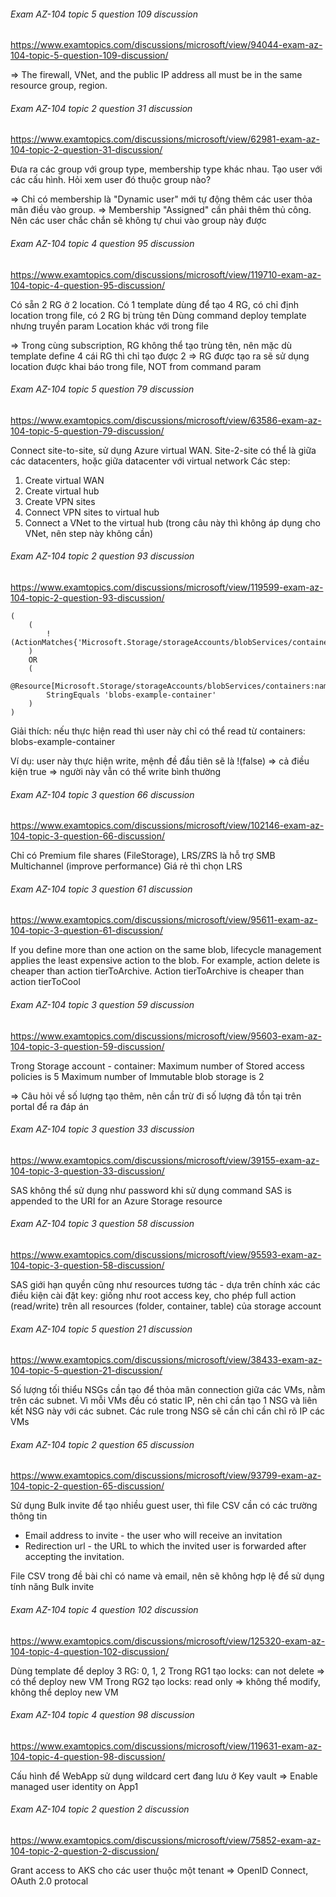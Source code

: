 ###### Exam AZ-104 topic 5 question 109 discussion
https://www.examtopics.com/discussions/microsoft/view/94044-exam-az-104-topic-5-question-109-discussion/

=> The firewall, VNet, and the public IP address all must be in the same resource group, region.

###### Exam AZ-104 topic 2 question 31 discussion
https://www.examtopics.com/discussions/microsoft/view/62981-exam-az-104-topic-2-question-31-discussion/

Đưa ra các group với group type, membership type khác nhau.
Tạo user với các cấu hình.
Hỏi xem user đó thuộc group nào?

=> Chỉ có membership là "Dynamic user" mới tự động thêm các user thỏa mãn điều vào group.
=> Membership "Assigned" cần phải thêm thủ công. Nên các user chắc chắn sẽ không tự chui vào group này được

###### Exam AZ-104 topic 4 question 95 discussion
https://www.examtopics.com/discussions/microsoft/view/119710-exam-az-104-topic-4-question-95-discussion/

Có sẵn 2 RG ở 2 location.
Có 1 template dùng để tạo 4 RG, có chỉ định location trong file, có 2 RG bị trùng tên
Dùng command deploy template nhưng truyền param Location khác với trong file

=> Trong cùng subscription, RG không thể tạo trùng tên, nên mặc dù template define 4 cái RG thì chỉ tạo được 2
=> RG được tạo ra sẽ sử dụng location được khai báo trong file, NOT from command param

###### Exam AZ-104 topic 5 question 79 discussion
https://www.examtopics.com/discussions/microsoft/view/63586-exam-az-104-topic-5-question-79-discussion/

Connect site-to-site, sử dụng Azure virtual WAN. Site-2-site có thể là giữa các datacenters, hoặc giữa datacenter với virtual network
Các step:
1. Create virtual WAN
2. Create virtual hub
3. Create VPN sites
4. Connect VPN sites to virtual hub
5. Connect a VNet to the virtual hub (trong câu này thì không áp dụng cho VNet, nên step này không cần)

###### Exam AZ-104 topic 2 question 93 discussion
https://www.examtopics.com/discussions/microsoft/view/119599-exam-az-104-topic-2-question-93-discussion/

    (
        (
            !(ActionMatches{'Microsoft.Storage/storageAccounts/blobServices/containers/blobs/read'})
        )
        OR 
        (
            @Resource[Microsoft.Storage/storageAccounts/blobServices/containers:name]
            StringEquals 'blobs-example-container'
        )
    )

Giải thích: nếu thực hiện read thì user này chỉ có thể read từ containers: blobs-example-container

Ví dụ: user này thực hiện write, mệnh đề đầu tiên sẽ là !(false) => cả điều kiện true => người này vẫn có thể write bình thường

###### Exam AZ-104 topic 3 question 66 discussion
https://www.examtopics.com/discussions/microsoft/view/102146-exam-az-104-topic-3-question-66-discussion/

Chỉ có Premium file shares (FileStorage), LRS/ZRS là hỗ trợ SMB Multichannel (improve performance)
Giá rẻ thì chọn LRS

###### Exam AZ-104 topic 3 question 61 discussion
https://www.examtopics.com/discussions/microsoft/view/95611-exam-az-104-topic-3-question-61-discussion/

If you define more than one action on the same blob, lifecycle management applies the least expensive action to the blob. For example, action delete is cheaper than action tierToArchive. Action tierToArchive is cheaper than action tierToCool

###### Exam AZ-104 topic 3 question 59 discussion
https://www.examtopics.com/discussions/microsoft/view/95603-exam-az-104-topic-3-question-59-discussion/

Trong Storage account - container:
Maximum number of Stored access policies is 5
Maximum number of Immutable blob storage is 2

=> Câu hỏi về số lượng tạo thêm, nên cần trừ đi số lượng đã tồn tại trên portal để ra đáp án

###### Exam AZ-104 topic 3 question 33 discussion
https://www.examtopics.com/discussions/microsoft/view/39155-exam-az-104-topic-3-question-33-discussion/

SAS không thể sử dụng như password khi sử dụng command
SAS is appended to the URI for an Azure Storage resource

###### Exam AZ-104 topic 3 question 58 discussion
https://www.examtopics.com/discussions/microsoft/view/95593-exam-az-104-topic-3-question-58-discussion/

SAS giới hạn quyền cũng như resources tương tác - dựa trên chính xác các điều kiện cài đặt
key: giống như root access key, cho phép full action (read/write) trên all resources (folder, container, table) của storage account

###### Exam AZ-104 topic 5 question 21 discussion
https://www.examtopics.com/discussions/microsoft/view/38433-exam-az-104-topic-5-question-21-discussion/

Số lượng tối thiểu NSGs cần tạo để thỏa mãn connection giữa các VMs, nằm trên các subnet.
Vì mỗi VMs đều có static IP, nên chỉ cần tạo 1 NSG và liên kết NSG này với các subnet.
Các rule trong NSG sẽ cần chỉ cần chỉ rõ IP các VMs

###### Exam AZ-104 topic 2 question 65 discussion
https://www.examtopics.com/discussions/microsoft/view/93799-exam-az-104-topic-2-question-65-discussion/

Sử dụng Bulk invite để tạo nhiều guest user, thì file CSV cần có các trường thông tin
- Email address to invite - the user who will receive an invitation
- Redirection url - the URL to which the invited user is forwarded after accepting the invitation.

File CSV trong đề bài chỉ có name và email, nên sẽ không hợp lệ để sử dụng tính năng Bulk invite

###### Exam AZ-104 topic 4 question 102 discussion
https://www.examtopics.com/discussions/microsoft/view/125320-exam-az-104-topic-4-question-102-discussion/

Dùng template để deploy 3 RG: 0, 1, 2
Trong RG1 tạo locks: can not delete => có thể deploy new VM
Trong RG2 tạo locks: read only => không thể modify, không thể deploy new VM

###### Exam AZ-104 topic 4 question 98 discussion
https://www.examtopics.com/discussions/microsoft/view/119631-exam-az-104-topic-4-question-98-discussion/

Cấu hình để WebApp sử dụng wildcard cert đang lưu ở Key vault
=> Enable managed user identity on App1

###### Exam AZ-104 topic 2 question 2 discussion
https://www.examtopics.com/discussions/microsoft/view/75852-exam-az-104-topic-2-question-2-discussion/

Grant access to AKS cho các user thuộc một tenant
=> OpenID Connect, OAuth 2.0 protocal
